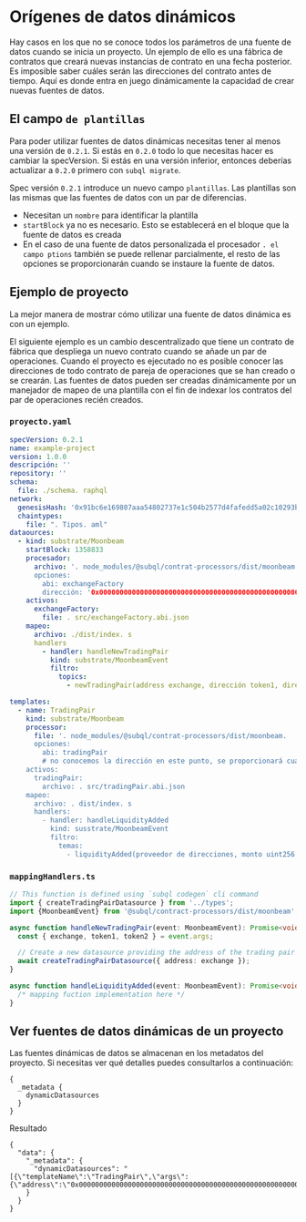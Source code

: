 # Orígenes de datos dinámicos

Hay casos en los que no se conoce todos los parámetros de una fuente de datos cuando se inicia un proyecto. Un ejemplo de ello es una fábrica de contratos que creará nuevas instancias de contrato en una fecha posterior. Es imposible saber cuáles serán las direcciones del contrato antes de tiempo. Aquí es donde entra en juego dinámicamente la capacidad de crear nuevas fuentes de datos.

## El campo `de plantillas`

Para poder utilizar fuentes de datos dinámicas necesitas tener al menos una versión de `0.2.1`. Si estás en `0.2.0` todo lo que necesitas hacer es cambiar la specVersion. Si estás en una versión inferior, entonces deberías actualizar a `0.2.0` primero con `subql migrate`.

Spec versión `0.2.1` introduce un nuevo campo `plantillas`. Las plantillas son las mismas que las fuentes de datos con un par de diferencias.

* Necesitan un `nombre` para identificar la plantilla
* `startBlock` ya no es necesario. Esto se establecerá en el bloque que la fuente de datos es creada
* En el caso de una fuente de datos personalizada el procesador `. el campo ptions` también se puede rellenar parcialmente, el resto de las opciones se proporcionarán cuando se instaure la fuente de datos.

## Ejemplo de proyecto

La mejor manera de mostrar cómo utilizar una fuente de datos dinámica es con un ejemplo.

El siguiente ejemplo es un cambio descentralizado que tiene un contrato de fábrica que despliega un nuevo contrato cuando se añade un par de operaciones. Cuando el proyecto es ejecutado no es posible conocer las direcciones de todo contrato de pareja de operaciones que se han creado o se crearán. Las fuentes de datos pueden ser creadas dinámicamente por un manejador de mapeo de una plantilla con el fin de indexar los contratos del par de operaciones recién creados.


### `proyecto.yaml`
```yaml
specVersion: 0.2.1
name: example-project
version: 1.0.0
descripción: ''
repository: ''
schema:
  file: ./schema. raphql
network:
  genesisHash: '0x91bc6e169807aaa54802737e1c504b2577d4fafedd5a02c10293b1cd60e39527'
  chaintypes:
    file: ". Tipos. aml"
dataources:
  - kind: substrate/Moonbeam
    startBlock: 1358833
    procesador:
      archivo: '. node_modules/@subql/contrat-processors/dist/moonbeam.
      opciones:
        abi: exchangeFactory
        dirección: '0x000000000000000000000000000000000000000000000000000000000000'
    activos:
      exchangeFactory:
        file: . src/exchangeFactory.abi.json
    mapeo:
      archivo: ./dist/index. s
      handlers
        - handler: handleNewTradingPair
          kind: substrate/MoonbeamEvent
          filtro:
            topics:
              - newTradingPair(address exchange, dirección token1, dirección token2)

templates:
  - name: TradingPair
    kind: substrate/Moonbeam
    processor:
      file: '. node_modules/@subql/contrat-processors/dist/moonbeam.
      opciones:
        abi: tradingPair
        # no conocemos la dirección en este punto, se proporcionará cuando se instancien
    activos:
      tradingPair:
        archivo: . src/tradingPair.abi.json
    mapeo:
      archivo: . dist/index. s
      handlers:
        - handler: handleLiquidityAdded
          kind: susstrate/MoonbeamEvent
          filtro:
            temas:
              - liquidityAdded(proveedor de direcciones, monto uint256 uint256 monto2)
```

### `mappingHandlers.ts`

```ts
// This function is defined using `subql codegen` cli command
import { createTradingPairDatasource } from '../types';
import {MoonbeamEvent} from '@subql/contract-processors/dist/moonbeam';

async function handleNewTradingPair(event: MoonbeamEvent): Promise<void> {
  const { exchange, token1, token2 } = event.args;

  // Create a new datasource providing the address of the trading pair exchange contract
  await createTradingPairDatasource({ address: exchange });
}

async function handleLiquidityAdded(event: MoonbeamEvent): Promise<void> {
  /* mapping fuction implementation here */
}
```


## Ver fuentes de datos dinámicas de un proyecto

Las fuentes dinámicas de datos se almacenan en los metadatos del proyecto. Si necesitas ver qué detalles puedes consultarlos a continuación:

```gql
{
  _metadata {
    dynamicDatasources
  }
}
```

Resultado
```
{
  "data": {
    "_metadata": {
      "dynamicDatasources": "[{\"templateName\":\"TradingPair\",\"args\":{\"address\":\"0x0000000000000000000000000000000000000000000000000000000000\"},\"startBlock\":1358833}]"
    }
  }
}
```

